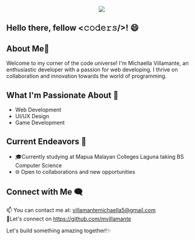 <!-- Header Image -->
<p align="center">
    <img src="https://im4.ezgif.com/tmp/ezgif-4-dd1633df8a.gif">
</p>


## Hello there, fellow <𝚌𝚘𝚍𝚎𝚛𝚜/>! 😄

## About Me🚀
Welcome to my corner of the code universe! I'm Michaella Villamante, an enthusiastic developer with a passion for web developing. I thrive on collaboration and innovation towards the world of programming.

## What I'm Passionate About 🌟
- Web Development
- UI/UX Design
- Game Development

## Current Endeavors 💼
- 🎓Currently studying at Mapua Malayan Colleges Laguna taking BS Computer Science
- 🌐 Open to collaborations and new opportunities


## Connect with Me 🗨️
📫 You can contact me at: villamantemichaella5@gmail.com <br>
🔗Let's connect on https://github.com/mvillamante

Let's build something amazing together!✨
